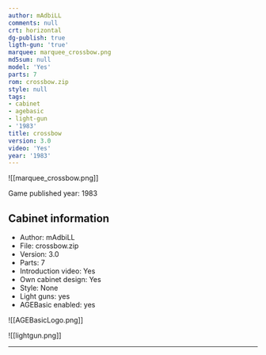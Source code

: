 ```yaml
---
author: mAdbiLL
comments: null
crt: horizontal
dg-publish: true
ligth-gun: 'true'
marquee: marquee_crossbow.png
md5sum: null
model: 'Yes'
parts: 7
rom: crossbow.zip
style: null
tags:
- cabinet
- agebasic
- light-gun
- '1983'
title: crossbow
version: 3.0
video: 'Yes'
year: '1983'
---
```


![[marquee_crossbow.png]]

Game published year: 1983

## Cabinet information

- Author: mAdbiLL
- File: crossbow.zip
- Version: 3.0
- Parts: 7
- Introduction video: Yes
- Own cabinet design: Yes
- Style: None
- Light guns: yes
- AGEBasic enabled: yes

![[AGEBasicLogo.png]]
 
![[lightgun.png]]
 
---
